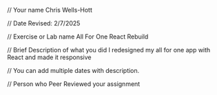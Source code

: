 // Your name Chris Wells-Hott

 // Date Revised: 2/7/2025

 // Exercise or Lab name 
 All For One React Rebuild

 // Brief Description of what you did I redesigned my all for one app with React and made it responsive

 // You can add multiple dates with description.

// Person who Peer Reviewed your assignment